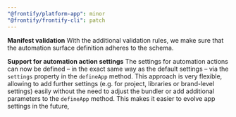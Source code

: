```yaml
---
"@frontify/platform-app": minor
"@frontify/frontify-cli": patch
---
```


**Manifest validation**
With the additional validation rules, we make sure that the automation surface definition adheres to the schema.

**Support for automation action settings**
The settings for automation actions can now be defined – in the exact same way as the default settings – via the `settings` property in the `defineApp` method.
This approach is very flexible, allowing to add further settings (e.g. for project, libraries or brand-level settings) easily without the need to adjust the bundler or add additional parameters to the `defineApp` method.
This makes it easier to evolve app settings in the future,

